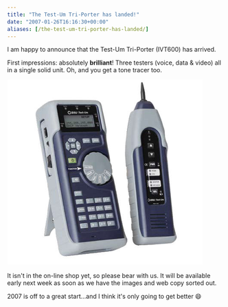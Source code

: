 ```yaml
---
title: "The Test-Um Tri-Porter has landed!"
date: "2007-01-26T16:16:30+00:00"
aliases: [/the-test-um-tri-porter-has-landed/]
---
```


I am happy to announce that the Test-Um Tri-Porter (IVT600) has arrived.

First impressions: absolutely **brilliant**! Three testers (voice, data &amp; video) all in a single solid unit. Oh, and you get a tone tracer too.

![Test-Um Tri-Porter IVT600](ivt600.jpg)

It isn't in the on-line shop yet, so please bear with us. It will be available early next week as soon as we have the images and web copy sorted out.

2007 is off to a great start...and I think it's only going to get better :smile:
